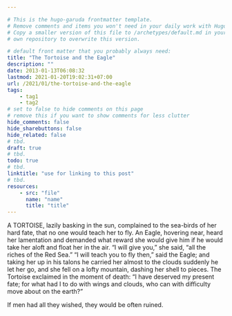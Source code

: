 ```yaml
---

# This is the hugo-garuda frontmatter template.
# Remove comments and items you won't need in your daily work with Hugo.
# Copy a smaller version of this file to /archetypes/default.md in your
# own repository to overwrite this version.

# default front matter that you probably always need:
title: "The Tortoise and the Eagle"
description: ""
date: 2013-01-13T06:08:32
lastmod: 2021-01-20T19:02:31+07:00
url: /2021/01/the-tortoise-and-the-eagle
tags:
    - tag1
    - tag2
# set to false to hide comments on this page
# remove this if you want to show comments for less clutter
hide_comments: false
hide_sharebuttons: false
hide_related: false
# tbd.
draft: true
# tbd.
todo: true
# tbd.
linktitle: "use for linking to this post"
# tbd.
resources:
    - src: "file"
      name: "name"
      title: "title"
---
```

A TORTOISE, lazily basking in the sun, complained to the sea-birds of her hard fate, that no one would teach her to fly. An Eagle, hovering near, heard her lamentation and demanded what reward she would give him if he would take her aloft and float her in the air. “I will give you,” she said, “all the riches of the Red Sea.” “I will teach you to fly then,” said the Eagle; and taking her up in his talons he carried her almost to the clouds suddenly he let her go, and she fell on a lofty mountain, dashing her shell to pieces. The Tortoise exclaimed in the moment of death: “I have deserved my present fate; for what had I to do with wings and clouds, who can with difficulty move about on the earth?”

If men had all they wished, they would be often ruined.
